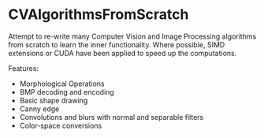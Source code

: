 # CVAlgorithmsFromScratch
Attempt to re-write many Computer Vision and Image Processing algorithms from scratch to learn the inner functionality. Where possible, SIMD extensions or CUDA have been applied to speed up the computations. 

Features:
- Morphological Operations
- BMP decoding and encoding
- Basic shape drawing
- Canny edge
- Convolutions and blurs with normal and separable filters
- Color-space conversions
